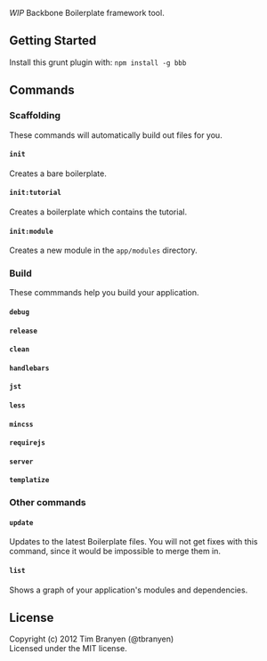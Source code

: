 *WIP* Backbone Boilerplate framework tool.

## Getting Started ##
Install this grunt plugin with: `npm install -g bbb`

## Commands ##

### Scaffolding ###

These commands will automatically build out files for you.

#### `init` ####

Creates a bare boilerplate.

#### `init:tutorial` ####

Creates a boilerplate which contains the tutorial.

#### `init:module` ####

Creates a new module in the `app/modules` directory.

### Build ###

These commmands help you build your application.

#### `debug` ####

#### `release` ####

#### `clean` ####

#### `handlebars` ####

#### `jst` ####

#### `less` ####

#### `mincss` ####

#### `requirejs` ####

#### `server` ####

#### `templatize` ####

### Other commands ###

#### `update` ####

Updates to the latest Boilerplate files. You will not get fixes with this
command, since it would be impossible to merge them in.

#### `list` ####

Shows a graph of your application's modules and dependencies.

## License
Copyright (c) 2012 Tim Branyen (@tbranyen)  
Licensed under the MIT license.

